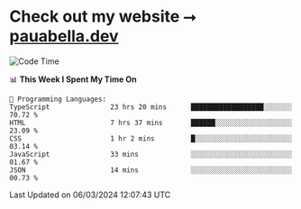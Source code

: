 # Check out my website ⭢ [pauabella.dev](https://pauabella.dev)

<!--START_SECTION:waka-->
![Code Time](http://img.shields.io/badge/Code%20Time-3%2C076%20hrs%206%20mins-blue)

📊 **This Week I Spent My Time On** 

```text
💬 Programming Languages: 
TypeScript               23 hrs 20 mins      ██████████████████░░░░░░░   70.72 % 
HTML                     7 hrs 37 mins       ██████░░░░░░░░░░░░░░░░░░░   23.09 % 
CSS                      1 hr 2 mins         █░░░░░░░░░░░░░░░░░░░░░░░░   03.14 % 
JavaScript               33 mins             ░░░░░░░░░░░░░░░░░░░░░░░░░   01.67 % 
JSON                     14 mins             ░░░░░░░░░░░░░░░░░░░░░░░░░   00.73 % 
```


 Last Updated on 06/03/2024 12:07:43 UTC
<!--END_SECTION:waka-->
